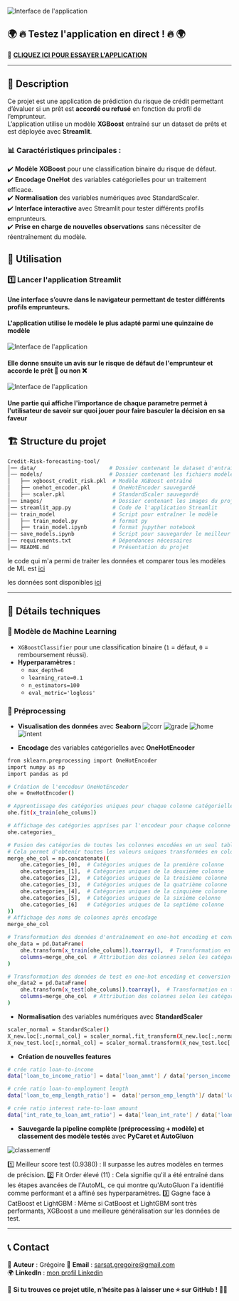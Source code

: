 ![Interface de l'application](Images/image3.png)

## 🌍 🔥 **Testez l'application en direct !** 🔥 🌍  

🔗 **[CLIQUEZ ICI POUR ESSAYER L'APPLICATION](https://credit-risk-forecasting-tool-ogqsechcb4bggnkcieflat.streamlit.app/)**  

---

## 📌 Description
Ce projet est une application de prédiction du risque de crédit permettant d’évaluer si un prêt est **accordé ou refusé** en fonction du profil de l’emprunteur.  
L’application utilise un modèle **XGBoost** entraîné sur un dataset de prêts et est déployée avec **Streamlit**.

### 📊 Caractéristiques principales :
✔️ **Modèle XGBoost** pour une classification binaire du risque de défaut.  
✔️ **Encodage OneHot** des variables catégorielles pour un traitement efficace.  
✔️ **Normalisation** des variables numériques avec StandardScaler.  
✔️ **Interface interactive** avec Streamlit pour tester différents profils emprunteurs.  
✔️ **Prise en charge de nouvelles observations** sans nécessiter de réentraînement du modèle.  


## 🎯 Utilisation

### 1️⃣ Lancer l'application Streamlit
#### Une interface s’ouvre dans le navigateur permettant de tester différents profils emprunteurs.
#### L'application utilise le modèle le plus adapté parmi une quinzaine de modèle
![Interface de l'application](Images/image1.png)
#### Elle donne snsuite un avis sur le risque de défaut de l'emprunteur et accorde le prêt 💸 ou non ❌
![Interface de l'application](Images/image2.png)
#### Une partie qui affiche l'importance de chaque parametre permet à l'utilisateur de savoir sur quoi jouer pour faire basculer la décision en sa faveur 

## 🏗 Structure du projet
```bash
Credit-Risk-forecasting-tool/
│── data/                       # Dossier contenant le dataset d'entraînement
│── models/                     # Dossier contenant les fichiers modèles sauvegardés
│   ├── xgboost_credit_risk.pkl  # Modèle XGBoost entraîné
│   ├── onehot_encoder.pkl       # OneHotEncoder sauvegardé
│   ├── scaler.pkl               # StandardScaler sauvegardé
│── images/                      # Dossier contenant les images du projet
│── streamlit_app.py             # Code de l'application Streamlit
│── train_model                  # Script pour entraîner le modèle
│   ├── train_model.py           # format py
│   ├── train_model.ipynb        # format jupyther notebook
│── save_models.ipynb            # Script pour sauvegarder le meilleur modèle
│── requirements.txt             # Dépendances nécessaires
│── README.md                    # Présentation du projet
```

le code qui m'a permi de traiter les données et comparer tous les modèles de ML est [ici](train_model/train_model.ipynb)

les données sont disponibles [ici](data/credit_risk_dataset.csv)


---

## 🔬 Détails techniques

### 📌 Modèle de Machine Learning
- `XGBoostClassifier` pour une classification binaire (`1` = défaut, `0` = remboursement réussi).
- **Hyperparamètres :**
  - `max_depth=6`
  - `learning_rate=0.1`
  - `n_estimators=100`
  - `eval_metric='logloss'`

### 📌 Préprocessing
- **Visualisation des données** avec **Seaborn**
![corr](Images/corr.png)
![grade](Images/grade.png)
![home](Images/home.png)
![intent](Images/intent.png)

- **Encodage** des variables catégorielles avec **OneHotEncoder**
```bash
from sklearn.preprocessing import OneHotEncoder
import numpy as np
import pandas as pd

# Création de l'encodeur OneHotEncoder
ohe = OneHotEncoder()

# Apprentissage des catégories uniques pour chaque colonne catégorielle dans x_train
ohe.fit(x_train[ohe_colums])

# Affichage des catégories apprises par l'encodeur pour chaque colonne catégorielle
ohe.categories_

# Fusion des catégories de toutes les colonnes encodées en un seul tableau numpy
# Cela permet d'obtenir toutes les valeurs uniques transformées en colonnes après One-Hot Encoding
merge_ohe_col = np.concatenate((
    ohe.categories_[0],  # Catégories uniques de la première colonne
    ohe.categories_[1],  # Catégories uniques de la deuxième colonne
    ohe.categories_[2],  # Catégories uniques de la troisième colonne
    ohe.categories_[3],  # Catégories uniques de la quatrième colonne
    ohe.categories_[4],  # Catégories uniques de la cinquième colonne
    ohe.categories_[5],  # Catégories uniques de la sixième colonne
    ohe.categories_[6]   # Catégories uniques de la septième colonne
))
# Affichage des noms de colonnes après encodage
merge_ohe_col  

# Transformation des données d'entraînement en one-hot encoding et conversion en DataFrame
ohe_data = pd.DataFrame(
    ohe.transform(x_train[ohe_colums]).toarray(),  # Transformation en tableau numpy
    columns=merge_ohe_col  # Attribution des colonnes selon les catégories fusionnées
)

# Transformation des données de test en one-hot encoding et conversion en DataFrame
ohe_data2 = pd.DataFrame(
    ohe.transform(x_test[ohe_colums]).toarray(),  # Transformation en tableau numpy
    columns=merge_ohe_col  # Attribution des colonnes selon les catégories fusionnées
)

```

- **Normalisation** des variables numériques avec **StandardScaler**
```bash
scaler_normal = StandardScaler()
X_new.loc[:,normal_col] = scaler_normal.fit_transform(X_new.loc[:,normal_col])
X_new_test.loc[:,normal_col] = scaler_normal.transform(X_new_test.loc[:,normal_col])

```

- **Création de nouvelles features**
```bash
# crée ratio loan-to-income
data['loan_to_income_ratio'] = data['loan_amnt'] / data['person_income']

# crée ratio loan-to-employment length
data['loan_to_emp_length_ratio'] =  data['person_emp_length']/ data['loan_amnt'] 

# crée ratio interest rate-to-loan amount 
data['int_rate_to_loan_amt_ratio'] = data['loan_int_rate'] / data['loan_amnt']

```
- **Sauvegarde la pipeline complète (préprocessing + modèle) et classement des modèle testés**  avec **PyCaret et AutoGluon**

![classementf](Images/classement_f.png)

1️⃣ Meilleur score test (0.9380) : Il surpasse les autres modèles en termes de précision.
2️⃣ Fit Order élevé (11) : Cela signifie qu'il a été entraîné dans les étapes avancées de l'AutoML, ce qui montre qu'AutoGluon l'a identifié comme performant et a affiné ses hyperparamètres.
3️⃣ Gagne face à CatBoost et LightGBM : Même si CatBoost et LightGBM sont très performants, XGBoost a une meilleure généralisation sur les données de test.

--- 


## 📞 Contact

👤 **Auteur** : Grégoire
📧 **Email** : sarsat.gregoire@gmail.com  
🌍 **LinkedIn** : [mon profil Linkedin](https://www.linkedin.com/in/gregoire-sarsat/)

🌟 **Si tu trouves ce projet utile, n’hésite pas à laisser une ⭐ sur GitHub !** 🚀🎉

